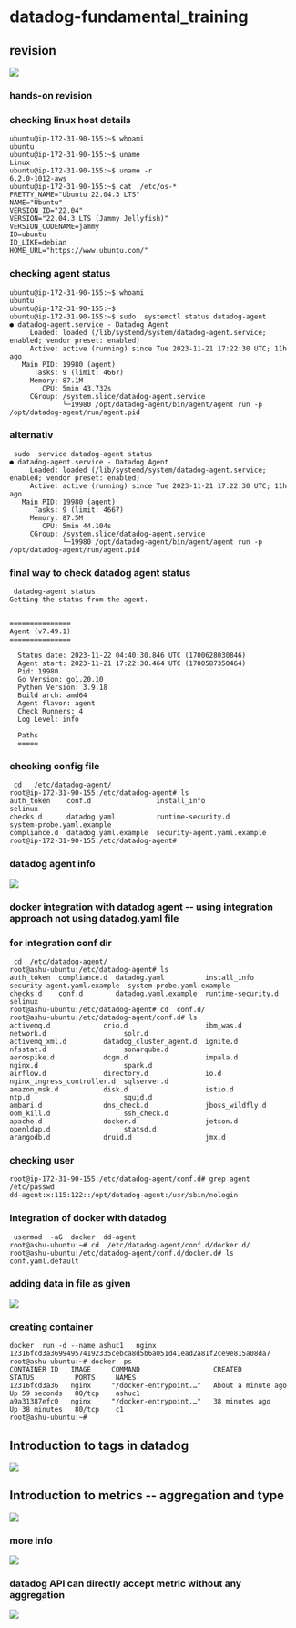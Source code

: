 # datadog-fundamental_training

## revision 

<img src="rev.png">

### hands-on revision 

### checking linux host details 

```
ubuntu@ip-172-31-90-155:~$ whoami
ubuntu
ubuntu@ip-172-31-90-155:~$ uname
Linux
ubuntu@ip-172-31-90-155:~$ uname -r
6.2.0-1012-aws
ubuntu@ip-172-31-90-155:~$ cat  /etc/os-*
PRETTY_NAME="Ubuntu 22.04.3 LTS"
NAME="Ubuntu"
VERSION_ID="22.04"
VERSION="22.04.3 LTS (Jammy Jellyfish)"
VERSION_CODENAME=jammy
ID=ubuntu
ID_LIKE=debian
HOME_URL="https://www.ubuntu.com/"
```

### checking agent status

```
ubuntu@ip-172-31-90-155:~$ whoami
ubuntu
ubuntu@ip-172-31-90-155:~$
ubuntu@ip-172-31-90-155:~$ sudo  systemctl status datadog-agent
● datadog-agent.service - Datadog Agent
     Loaded: loaded (/lib/systemd/system/datadog-agent.service; enabled; vendor preset: enabled)
     Active: active (running) since Tue 2023-11-21 17:22:30 UTC; 11h ago
   Main PID: 19980 (agent)
      Tasks: 9 (limit: 4667)
     Memory: 87.1M
        CPU: 5min 43.732s
     CGroup: /system.slice/datadog-agent.service
             └─19980 /opt/datadog-agent/bin/agent/agent run -p /opt/datadog-agent/run/agent.pid
```

### alternativ

```
 sudo  service datadog-agent status
● datadog-agent.service - Datadog Agent
     Loaded: loaded (/lib/systemd/system/datadog-agent.service; enabled; vendor preset: enabled)
     Active: active (running) since Tue 2023-11-21 17:22:30 UTC; 11h ago
   Main PID: 19980 (agent)
      Tasks: 9 (limit: 4667)
     Memory: 87.5M
        CPU: 5min 44.104s
     CGroup: /system.slice/datadog-agent.service
             └─19980 /opt/datadog-agent/bin/agent/agent run -p /opt/datadog-agent/run/agent.pid
```

### final way to check datadog agent status

```
 datadog-agent status
Getting the status from the agent.


===============
Agent (v7.49.1)
===============

  Status date: 2023-11-22 04:40:30.846 UTC (1700628030846)
  Agent start: 2023-11-21 17:22:30.464 UTC (1700587350464)
  Pid: 19980
  Go Version: go1.20.10
  Python Version: 3.9.18
  Build arch: amd64
  Agent flavor: agent
  Check Runners: 4
  Log Level: info

  Paths
  =====
```


### checking config file 

```
 cd   /etc/datadog-agent/
root@ip-172-31-90-155:/etc/datadog-agent# ls
auth_token    conf.d                install_info                 selinux
checks.d      datadog.yaml          runtime-security.d           system-probe.yaml.example
compliance.d  datadog.yaml.example  security-agent.yaml.example
root@ip-172-31-90-155:/etc/datadog-agent#
```


### datadog agent info 

<img src="ag.png">

### docker integration with datadog agent -- using integration approach not using datadog.yaml file 

### for integration conf dir 

```
 cd  /etc/datadog-agent/
root@ashu-ubuntu:/etc/datadog-agent# ls
auth_token  compliance.d  datadog.yaml          install_info        security-agent.yaml.example  system-probe.yaml.example
checks.d    conf.d        datadog.yaml.example  runtime-security.d  selinux
root@ashu-ubuntu:/etc/datadog-agent# cd  conf.d/
root@ashu-ubuntu:/etc/datadog-agent/conf.d# ls
activemq.d             crio.d                   ibm_was.d                  network.d                   solr.d
activemq_xml.d         datadog_cluster_agent.d  ignite.d                   nfsstat.d                   sonarqube.d
aerospike.d            dcgm.d                   impala.d                   nginx.d                     spark.d
airflow.d              directory.d              io.d                       nginx_ingress_controller.d  sqlserver.d
amazon_msk.d           disk.d                   istio.d                    ntp.d                       squid.d
ambari.d               dns_check.d              jboss_wildfly.d            oom_kill.d                  ssh_check.d
apache.d               docker.d                 jetson.d                   openldap.d                  statsd.d
arangodb.d             druid.d                  jmx.d      
```

### checking user

```
root@ip-172-31-90-155:/etc/datadog-agent/conf.d# grep agent  /etc/passwd
dd-agent:x:115:122::/opt/datadog-agent:/usr/sbin/nologin
```

### Integration of docker with datadog 

```
 usermod  -aG  docker  dd-agent 
root@ashu-ubuntu:~# cd  /etc/datadog-agent/conf.d/docker.d/
root@ashu-ubuntu:/etc/datadog-agent/conf.d/docker.d# ls
conf.yaml.default

```

### adding data in file as given 

<img src="add_d.png">

### creating container 

```
docker  run -d --name ashuc1   nginx  
12316fcd3a369949574192335cebca8d5b6a051d41ead2a81f2ce9e815a08da7
root@ashu-ubuntu:~# docker  ps
CONTAINER ID   IMAGE     COMMAND                  CREATED              STATUS          PORTS     NAMES
12316fcd3a36   nginx     "/docker-entrypoint.…"   About a minute ago   Up 59 seconds   80/tcp    ashuc1
a9a31387efc0   nginx     "/docker-entrypoint.…"   38 minutes ago       Up 38 minutes   80/tcp    c1
root@ashu-ubuntu:~# 

```

## Introduction to tags in datadog 

<img src="tag.png">

## Introduction to metrics -- aggregation and type 

<img src="met.png">

### more info 

<img src="met1.png">

### datadog API can directly accept metric without any aggregation 

<img src="met2.png">


## 



